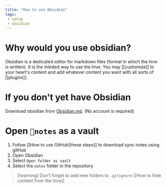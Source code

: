 ```yaml
---
title: "How to use Obsidian"
tags:
 - setup
 - obsidian
---
```


# Why would you use obsidian?
Obsidian is a dedicated editor for markdown files (format in which the hive is written). It is the inteded way to use the hive. You may [[customize]] to your heart's content and add whatever content you want with all sorts of [[plugins]].

# If you don't yet have Obsidian
Download obsidian from [Obsidian.md](https://obsidian.md/). (No account is required)

# Open `📂notes` as a vault
1. Follow [[How to use GitHub|these steps]] to download sync notes using gitHub
2. Open Obsidian
3. Select `Open folder as vault`
4. Select the `notes` folder in the repository

>[!warning] Don't forget to add new folders to `.gitignore`
>[[How to hide content from the hive]]
